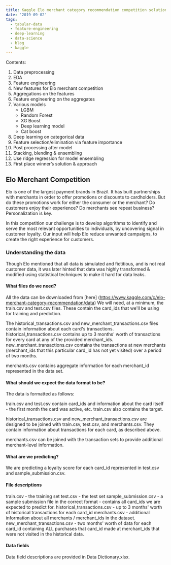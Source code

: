 ```yaml
---
title: Kaggle Elo merchant category recommendation competition solution to top 3% in private leaderboard
date: '2019-09-02'
tags:
  - tabular-data
  - feature-engineering
  - deep-learning
  - data-science
  - blog
  - kaggle
---
```


Contents:
1. Data preprocessing
2. EDA
3. Feature engineering
4. New features for Elo merchant competition
5. Aggregations on the features
6. Feature engineering on the aggregates
7. Various models
    * LGBM
    * Random Forest
    * XG Boost
    * Deep learning model
    * Cat boost
8. Deep learning on categorical data
9. Feature selection/elimination via feature importance 
10. Post processing after model
11. Stacking, blending & ensembling 
12. Use ridge regression for model ensembling
13. First place winner’s solution & approach


## Elo Merchant Competition

 Elo is one of the largest payment brands in Brazil. It has built partnerships with merchants in order to offer promotions or discounts to cardholders. But do these promotions work for either the consumer or the merchant? Do customers enjoy their experience? Do merchants see repeat business? Personalization is key.

 In this competition our challenge is to develop algorithms to identify and serve the most relevant opportunities to individuals, by uncovering signal in customer loyalty. Our input will help Elo reduce unwanted campaigns, to create the right experience for customers.

 ### Understanding the data

 Though Elo mentioned that all data is simulated and fictitious, and is not real customer data, it was later hinted that data was highly transformed & modified using statistical techniques to make it hard for data leaks.


#### What files do we need?
All the data can be downloaded from [here] (https://www.kaggle.com/c/elo-merchant-category-recommendation/data)
We will need, at a minimum, the train.csv and test.csv files. These contain the card_ids that we'll be using for training and prediction.

The historical_transactions.csv and new_merchant_transactions.csv files contain information about each card's transactions. historical_transactions.csv contains up to 3 months' worth of transactions for every card at any of the provided merchant_ids. new_merchant_transactions.csv contains the transactions at new merchants (merchant_ids that this particular card_id has not yet visited) over a period of two months.

merchants.csv contains aggregate information for each merchant_id represented in the data set.

#### What should we expect the data format to be?
The data is formatted as follows:

train.csv and test.csv contain card_ids and information about the card itself - the first month the card was active, etc. train.csv also contains the target.

historical_transactions.csv and new_merchant_transactions.csv are designed to be joined with train.csv, test.csv, and merchants.csv. They contain information about transactions for each card, as described above.

merchants.csv can be joined with the transaction sets to provide additional merchant-level information.

#### What are we predicting?
We are predicting a loyalty score for each card_id represented in test.csv and sample_submission.csv.

#### File descriptions
train.csv - the training set
test.csv - the test set
sample_submission.csv - a sample submission file in the correct format - contains all card_ids we are expected to predict for.
historical_transactions.csv - up to 3 months' worth of historical transactions for each card_id
merchants.csv - additional information about all merchants / merchant_ids in the dataset.
new_merchant_transactions.csv - two months' worth of data for each card_id containing ALL purchases that card_id made at merchant_ids that were not visited in the historical data.

#### Data fields
Data field descriptions are provided in Data Dictionary.xlsx.

